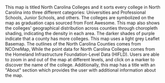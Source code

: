 This map is titled North Carolina Colleges and it sorts every college in North Carolina into three different categories: Universities and Professional Schools, Junior Schools, and others. The colleges are symbolized on the map as graduation caps sourced from Font Awesome. This map also shows the colleges' geographical distribution across counties through choropleth shading, indicating the density in each area. The darker shades of purple indicate that a county has more colleges. This map uses a light grey Leaflet Basemap. The outlines of the North Carolina Counties comes from NCOneMap, While the point data for North Carolina Colleges comes from the Homeland Infrastructure Foundation-Level Data (HIFLD). Users are able to zoom in and out of the map at different levels, and click on a  marker to discover the name of the college. Additionally, this map has a title with an "About" section which provides the user with additional information about the map.